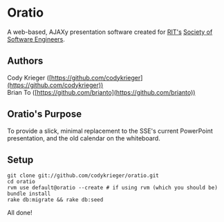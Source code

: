 # Oratio
A web-based, AJAXy presentation software created for [RIT's](http://rit.edu) 
[Society of Software Engineers](http://sse.se.rit.edu).

## Authors
Cody Krieger ([https://github.com/codykrieger](https://github.com/codykrieger))  
Brian To ([https://github.com/brianto](https://github.com/brianto))

## Oratio's Purpose
To provide a slick, minimal replacement to the SSE's current PowerPoint 
presentation, and the old calendar on the whiteboard.

## Setup
    git clone git://github.com/codykrieger/oratio.git
    cd oratio
    rvm use default@oratio --create # if using rvm (which you should be)
    bundle install
    rake db:migrate && rake db:seed

All done!
